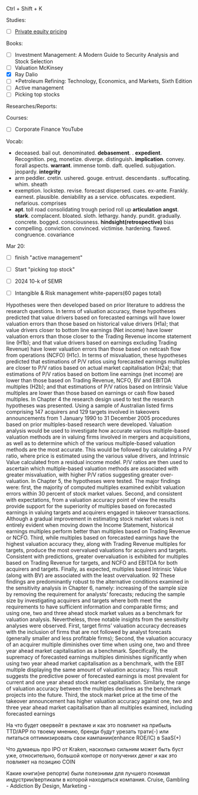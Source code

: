 Ctrl + Shift + K

Studies: 
- [ ] [Private equity pricing](https://forgeglobal.com/insights/reports/private-market-swells-with-optimistic-ipo-pipeline/)

Books: 
- [ ] Investment Management: A Modern Guide to Security Analysis and Stock Selection
- [ ] Valuation McKinsey 
- [x] Ray Dalio 
- [ ] *Petroleum Refining: Technology, Economics, and Markets, Sixth Edition
- [ ] Active management 
- [ ] Picking top stocks

Researches/Reports:

Courses:

- [ ] Corporate Finance YouTube  

Vocab:
- deceased. bail out. denominated. **debasement**. . **expedient**. Recognition. peg, monetize. diverge. distinguish. **implication**. convey. forall aspects. **warrant**. immense tomb. daft. quelled. subjugation. jeopardy. **integrity** 
- arm peddler. cretin. ushered. gouge. entrust. descendants . suffocating. whim. sheath
- exemption. lockstep. revise. forecast dispersed. cues. ex-ante. Frankly. earnest. plausible. deniability as a service. obfuscates. expedient. nefarious. comprises 
- **apt**. toll road consolidating trough period roll up **articulation** **angst**. **stark**. complacent. bloated. sloth. lethargy. handy. pundit. gradually. concrete. bogged. consciousness. **hindsight(retrospective)** bias
- compelling. conviction. convinced. victimise. hardening. flawed. congruence. covariance

Mar 20:

- [ ] finish "active management" 
- [ ] Start "picking top stock"
- [ ] 2024 10-k of SEMR 
- [ ] Intangible & Risk management white-papers(60 pages total)





Hypotheses were then developed based on prior literature to address the research questions. In terms of valuation accuracy, these hypotheses predicted that value drivers based on forecasted earnings will have lower valuation errors than those based on historical value drivers (H1a); that value drivers closer to bottom line earnings (Net income) have lower valuation errors than those closer to the Trading Revenue income statement line (H1b); and that value drivers based on earnings excluding Trading Revenue) have lower valuation errors than those based on netcash flow from operations (NCFO) (H1c). In terms of misvaluation, these hypotheses predicted that estimations of P/V ratios using forecasted earnings multiples are closer to P/V ratios based on actual market capitalisation (H2a); that estimations of P/V
ratios based on bottom line earnings (net income) are lower than those based on Trading Revenue, NCFO, BV and EBITDA multiples (H2b); and that estimations of P/V ratios based on Intrinsic Value multiples are lower than those based on earnings or cash flow based multiples. In Chapter 4 the research design used to test the research hypotheses was presented. Using a sample of Australian listed firms comprising 147 acquirers and 129 targets
involved in takeovers announcements from 1 January 1990 to 31 December 2005
procedures based on prior multiples-based research were developed. Valuation
analysis would be used to investigate how accurate various multiple-based valuation
methods are in valuing firms involved in mergers and acquisitions, as well as to
determine which of the various multiple-based valuation methods are the most
accurate. This would be followed by calculating a P/V ratio, where price is estimated
using the various value drivers, and Intrinsic Value calculated from a residual income
model. P/V ratios are then used to ascertain which multiple-based valuation methods
are associated with greater misvaluation, with higher P/V ratios suggesting greater
over-valuation.
In Chapter 5, the hypotheses were tested. The major findings were: first, the majority
of computed multiples examined exhibit valuation errors within 30 percent of stock
market values. Second, and consistent with expectations, from a valuation accuracy
point of view the results provide support for the superiority of multiples based on
forecasted earnings in valuing targets and acquirers engaged in takeover transactions.
Although a gradual improvement in estimating stock market values is not entirely
evident when moving down the Income Statement, historical earnings multiples
perform better than multiples based on Trading Revenue or NCFO. Third, while
multiples based on forecasted earnings have the highest valuation accuracy they,
along with Trading Revenue multiples for targets, produce the most overvalued
valuations for acquirers and targets. Consistent with predictions, greater
overvaluation is exhibited for multiples based on Trading Revenue for targets, and
NCFO and EBITDA for both acquirers and targets. Finally, as expected, multiples
based Intrinsic Value (along with BV) are associated with the least overvaluation.
92
These findings are predominantly robust to the alternative conditions examined in the
sensitivity analysis in Chapter 6, namely: increasing of the sample size by removing
the requirement for analysts’ forecasts; reducing the sample size by investigating
acquirers and targets where both meet the requirements to have sufficient
information and comparable firms; and using one, two and three ahead stock market
values as a benchmark for valuation analysis. Nevertheless, three notable insights
from the sensitivity analyses were observed. First, target firms’ valuation accuracy
decreases with the inclusion of firms that are not followed by analyst forecasts
(generally smaller and less profitable firms); Second, the valuation accuracy of an
acquirer multiple diminishes over time when using one, two and three year ahead
market capitalisation as a benchmark. Specifically, the supremacy of forecasted
earnings multiples diminishes significantly when using two year ahead market
capitalisation as a benchmark, with the EBT multiple displaying the same amount of
valuation accuracy. This result suggests the predictive power of forecasted earnings
is most prevalent for current and one year ahead stock market capitalisation.
Similarly, the range of valuation accuracy between the multiples declines as the
benchmark projects into the future. Third, the stock market price at the time of the
takeover announcement has higher valuation accuracy against one, two and three
year ahead market capitalisation than all multiples examined, including forecasted
earnings


На что будет овервейт в рекламе и как это повлияет на прибыль TTD/APP по твоему мнению, бренди будут урезать трати(-) или питаться оптимизировать свои кампании(enhance ROE/IC) в SaaS(+)

Что думаешь про IPO от Kraken, насколько сильним может быть буст уже, относительно, большой конторе от получених денег и как это повлияет на позицию COIN 

Какие книги(не репорти) были полезними для лучшего понимая индустрии/вертикали в которой находиться компания. Cruise, Gambling - Addiction By Design, Marketing -  


